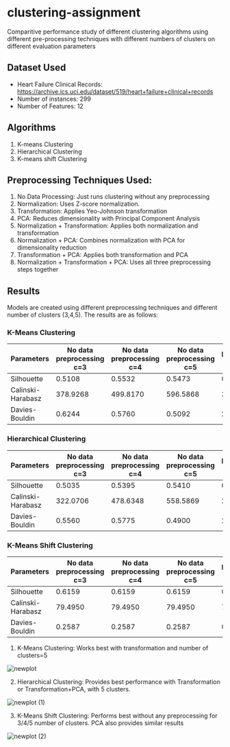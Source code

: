 # clustering-assignment

Comparitive performance study of different clustering algorithms using different pre-processing techniques with different numbers of clusters on different evaluation parameters


## Dataset Used
- Heart Failure Clinical Records: https://archive.ics.uci.edu/dataset/519/heart+failure+clinical+records
- Number of instances: 299
- Number of Features: 12


## Algorithms
1. K-means Clustering
2. Hierarchical Clustering
3. K-means shift Clustering


## Preprocessing Techniques Used:
1. No Data Processing: Just runs clustering without any preprocessing
2. Normalization: Uses Z-score normalization.
3. Transformation: Applies Yeo-Johnson transformation
4. PCA: Reduces dimensionality with Principal Component Analysis
5. Normalization + Transformation: Applies both normalization and transformation
6. Normalization + PCA: Combines normalization with PCA for dimensionality reduction
7. Transformation + PCA: Applies both transformation and PCA
8. Normalization + Transformation + PCA: Uses all three preprocessing steps together

## Results
Models are created using different preprocessing techniques and different number of clusters (3,4,5). The results are as follows:

### K-Means Clustering

| Parameters          | No data preprocessing c=3 | No data preprocessing c=4 | No data preprocessing c=5 | Normalisation c=3 | Normalisation c=4 | Normalisation c=5 | Transformation c=3 | Transformation c=4 | Transformation c=5 | PCA c=3 | PCA c=4 | PCA c=5 | N+T c=3 | N+T c=4 | N+T c=5 | N+PCA c=3 | N+PCA c=4 | N+PCA c=5 | T+PCA c=3 | T+PCA c=4 | T+PCA c=5 | N+T+PCA c=3 | N+T+PCA c=4 | N+T+PCA c=5 |
|---------------------|---------------------------|---------------------------|---------------------------|-------------------|-------------------|-------------------|---------------------|---------------------|---------------------|---------|---------|---------|---------|---------|---------|------------|------------|------------|------------|------------|------------|--------------|--------------|--------------|
| Silhouette          | 0.5108                    | 0.5532                    | 0.5473                    | 0.1025            | 0.0885            | 0.0978            | 0.5182              | 0.5686              | 0.5810              | 0.5481  | 0.4789  | 0.5375  | 0.1012  | 0.0950  | 0.0898  | 0.0937     | 0.1011     | 0.0950     | 0.5553     | 0.5700     | 0.5957     | 0.1048       | 0.0957       | 0.0905       |
| Calinski-Harabasz   | 378.9268                  | 499.8170                  | 596.5868                  | 34.7313           | 28.0109           | 26.8731           | 424.4988            | 630.9197            | 727.3318            | 390.9995| 382.0646| 556.0944| 36.1264 | 29.0917 | 26.5525 | 34.1328    | 28.4765    | 26.5464    | 476.7125   | 605.3132   | 797.0873   | 36.1672      | 30.6920      | 26.8621      |
| Davies-Bouldin      | 0.6244                    | 0.5760                    | 0.5092                    | 2.3278            | 2.4916            | 2.2061            | 0.5943              | 0.5524              | 0.5487              | 0.5652  | 0.5907  | 0.5772  | 2.4842  | 2.7005  | 2.5896  | 2.4318     | 2.5271     | 2.4426     | 0.5659     | 0.4841     | 0.5019     | 2.4789       | 2.4241       | 2.6663       |


### Hierarchical Clustering

| Parameters          | No data preprocessing c=3 | No data preprocessing c=4 | No data preprocessing c=5 | Normalisation c=3 | Normalisation c=4 | Normalisation c=5 | Transformation c=3 | Transformation c=4 | Transformation c=5 | PCA c=3 | PCA c=4 | PCA c=5 | N+T c=3 | N+T c=4 | N+T c=5 | N+PCA c=3 | N+PCA c=4 | N+PCA c=5 | T+PCA c=3 | T+PCA c=4 | T+PCA c=5 | N+T+PCA c=3 | N+T+PCA c=4 | N+T+PCA c=5 |
|---------------------|---------------------------|---------------------------|---------------------------|-------------------|-------------------|-------------------|---------------------|---------------------|---------------------|---------|---------|---------|---------|---------|---------|------------|------------|------------|------------|------------|------------|--------------|--------------|--------------|
| Silhouette          | 0.5035                    | 0.5395                    | 0.5410                    | 0.0924            | 0.0850            | 0.0934            | 0.5189              | 0.5408              | 0.5639              | 0.5035  | 0.5395  | 0.5410  | 0.0693  | 0.0587  | 0.0604  | 0.0924     | 0.0850     | 0.0934     | 0.5189     | 0.5408     | 0.5639     | 0.0693       | 0.0587       | 0.0604       |
| Calinski-Harabasz   | 322.0706                  | 478.6348                  | 558.5869                  | 27.4504           | 25.3112           | 23.8345           | 467.7175            | 497.6851            | 723.6225            | 322.0706| 478.6348| 558.5869| 27.6672 | 23.6416 | 21.1210 | 27.4504    | 25.3112    | 23.8345    | 467.7175   | 497.6851   | 723.6225   | 27.6672      | 23.6416      | 21.1210      |
| Davies-Bouldin      | 0.5560                    | 0.5775                    | 0.4900                    | 2.5744            | 2.1641            | 2.0229            | 0.6099              | 0.5251              | 0.4999              | 0.5560  | 0.5775  | 0.4900  | 2.8704  | 2.6958  | 2.8859  | 2.5744     | 2.1641     | 2.0229     | 0.6099     | 0.5251     | 0.4999     | 2.8704       | 2.6958       | 2.8859       |

### K-Means Shift Clustering

| Parameters          | No data preprocessing c=3 | No data preprocessing c=4 | No data preprocessing c=5 | Normalisation c=3 | Normalisation c=4 | Normalisation c=5 | Transformation c=3 | Transformation c=4 | Transformation c=5 | PCA c=3 | PCA c=4 | PCA c=5 | N+T c=3 | N+T c=4 | N+T c=5 | N+PCA c=3 | N+PCA c=4 | N+PCA c=5 | T+PCA c=3 | T+PCA c=4 | T+PCA c=5 | N+T+PCA c=3 | N+T+PCA c=4 | N+T+PCA c=5 |
|---------------------|---------------------------|---------------------------|---------------------------|-------------------|-------------------|-------------------|---------------------|---------------------|---------------------|---------|---------|---------|---------|---------|---------|------------|------------|------------|------------|------------|------------|--------------|--------------|--------------|
| Silhouette          | 0.6159                    | 0.6159                    | 0.6159                    | 0.2683            | 0.2683            | 0.2683            | 0.4507              | 0.4507              | 0.4507              | 0.6159  | 0.6159  | 0.6159  | 0        | 0        | 0        | 0.2683     | 0.2683     | 0.2683     | 0.4507     | 0.4507     | 0.4507     | 0            | 0            | 0            |
| Calinski-Harabasz   | 79.4950                   | 79.4950                   | 79.4950                   | 7.4673            | 7.4673            | 7.4673            | 143.1638            | 143.1638            | 143.1638            | 79.4950 | 79.4950 | 79.4950 | 0        | 0        | 0        | 7.4673     | 7.4673     | 7.4673     | 143.1638   | 143.1638   | 143.1638   | 0            | 0            | 0            |
| Davies-Bouldin      | 0.2587                    | 0.2587                    | 0.2587                    | 0.7525            | 0.7525            | 0.7525            | 0.4277              | 0.4277              | 0.4277              | 0.2587  | 0.2587  | 0.2587  | 0        | 0        | 0        | 0.7525     | 0.7525     | 0.7525     | 0.4277     | 0.4277     | 0.4277     | 0            | 0            | 0            |



1. K-Means Clustering: Works best with transformation and number of clusters=5

![newplot](https://github.com/user-attachments/assets/b5fff168-b2da-4359-b154-765975e3f823)


2. Hierarchical Clustering: Provides best performance with Transformation or Transformation+PCA, with 5 clusters.

  ![newplot (1)](https://github.com/user-attachments/assets/33de93ef-3dc0-4187-9e58-1b8dc36a5fac)


3. K-Means Shift Clustering: Performs best without any preprocessing for 3/4/5 number of clusters. PCA also provides similar results
   
![newplot (2)](https://github.com/user-attachments/assets/59eb4a74-d66a-4110-8b72-f7993655c232)
